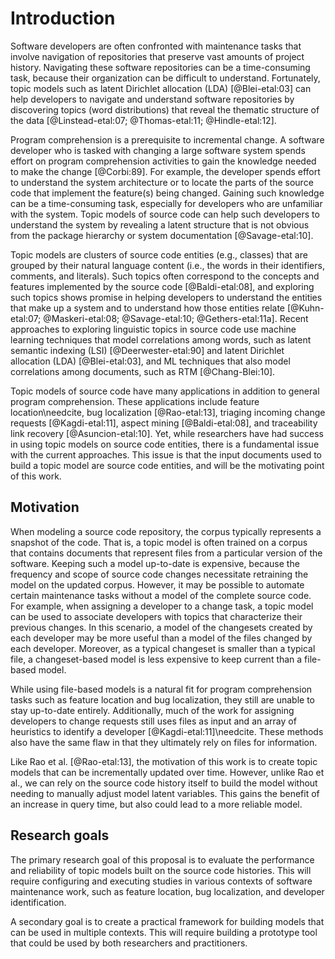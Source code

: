 # Introduction

Software developers are often confronted with maintenance tasks that
involve navigation of repositories that preserve vast amounts of project
history.  Navigating these software repositories can be a time-consuming
task, because their organization can be difficult to understand.
Fortunately, topic models such as latent Dirichlet allocation (LDA)
[@Blei-etal:03] can help developers to navigate and understand software
repositories by discovering topics (word distributions) that reveal the
thematic structure of the data [@Linstead-etal:07; @Thomas-etal:11;
@Hindle-etal:12].

Program comprehension is a prerequisite to incremental change.
A software developer who is tasked with changing a large software system
spends effort on program comprehension activities to gain the knowledge
needed to make the change [@Corbi:89]. For example, the developer
spends effort to understand the system architecture or to locate the
parts of the source code that implement the feature(s) being changed.
Gaining such knowledge can be a time-consuming task, especially for
developers who are unfamiliar with the system. Topic models of source
code can help such developers to understand the system by revealing a
latent structure that is not obvious from the package hierarchy or
system documentation [@Savage-etal:10].

Topic models are clusters of source code entities (e.g., classes) that
are grouped by their natural language content (i.e., the words in their
identifiers, comments, and literals). Such topics often correspond to
the concepts and features implemented by the source code
[@Baldi-etal:08], and exploring such topics shows promise in helping
developers to understand the entities that make up a system and to
understand how those entities relate [@Kuhn-etal:07; @Maskeri-etal:08;
@Savage-etal:10; @Gethers-etal:11a]. Recent approaches to exploring
linguistic topics in source code use machine learning techniques that
model correlations among words, such as latent semantic indexing (LSI)
[@Deerwester-etal:90] and latent Dirichlet allocation (LDA)
[@Blei-etal:03], and ML techniques that also model correlations among
documents, such as RTM [@Chang-Blei:10].

Topic models of source code have many applications in addition to
general program comprehension. These applications include feature
location\needcite, bug localization [@Rao-etal:13], triaging
incoming change requests [@Kagdi-etal:11], aspect
mining [@Baldi-etal:08], and traceability link
recovery [@Asuncion-etal:10]. Yet, while researchers have had
success in using topic models on source code entities, there is a
fundamental issue with the current approaches. This issue is that the
input documents used to build a topic model are source code entities,
and will be the motivating point of this work.
<!-- Yet, while researchers have used the extrinsic properties of topics
in software engineering tasks, they have not yet measured their
intrinsic properties. We believe that understanding these intrinsic
properties will lead to a better understanding of how topics are
implemented and thus will lead to a better understanding of how topics
relate to each other and to source code entities such as packages or
classes. -->


## Motivation

<!--
- Software evolves quickly
- Current file-based models do not keep up-to-date models
- Keeping them up-to-date involves:
    - Rebuilding at every commit (slowest)
    - Rebuilding at intervals (data loss)
    - Modify the model internally using heuristics
- In FLTs, file-based models are easy and natural, but not necessary to
  build the model.
- In triaging, file-based models do not capture the appropriate
  information, e.g., the developer's topics.
- Models can be built from any text input. We do not need to use the
  files as a proxy. The word occurrences will still occur in changesets!
-->

When modeling a source code repository, the corpus typically represents
a snapshot of the code. That is, a topic model is often trained on a
corpus that contains documents that represent files from a particular
version of the software. Keeping such a model up-to-date is expensive,
because the frequency and scope of source code changes necessitate
retraining the model on the updated corpus. However, it may be possible
to automate certain maintenance tasks without a model of the complete
source code. For example, when assigning a developer to a change task, a
topic model can be used to associate developers with topics that
characterize their previous changes. In this scenario, a model of the
changesets created by each developer may be more useful than a model of
the files changed by each developer. Moreover, as a typical changeset is
smaller than a typical file, a changeset-based model is less expensive
to keep current than a file-based model.

While using file-based models is a natural fit for program comprehension
tasks such as feature location and bug localization, they still are
unable to stay up-to-date entirely.
Additionally, much of the work for assigning developers to change
requests still uses files as input and an array of heuristics to
identify a developer [@Kagdi-etal:11]\needcite.
These methods also have the same flaw in that they ultimately rely on
files for information.

Like Rao et al. [@Rao-etal:13], the motivation of this work is to
create topic models that can be incrementally updated over time.
However, unlike Rao et al., we can rely on the source code history
itself to build the model without needing to manually adjust model
latent variables.
This gains the benefit of an increase in query time, but also could lead
to a more reliable model.


## Research goals

The primary research goal of this proposal is to evaluate the performance
and reliability of topic models built on the source code histories. This
will require configuring and executing studies in various contexts of
software maintenance work, such as feature location, bug localization,
and developer identification.

A secondary goal is to create a practical framework for building models
that can be used in multiple contexts.
This will require building a prototype tool that could be used by both
researchers and practitioners.

<!--
- To evaluate models built on changesets to other models (typically
  based on files only, but may include additional information)
- Provide a practical framework for building models that can be used in
  multiple contexts (FLT, bug localization, triage).
- Provide insight for researchers and tool developers on best practices
  for using changeset-based models
-->


